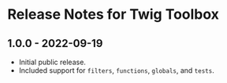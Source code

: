 # Release Notes for Twig Toolbox

## 1.0.0 - 2022-09-19
- Initial public release.
- Included support for `filters`, `functions`, `globals`, and `tests`.
